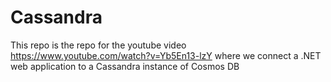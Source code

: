 # Cassandra
This repo is the repo for the youtube video https://www.youtube.com/watch?v=Yb5En13-lzY where we connect a .NET web application to a Cassandra instance of Cosmos DB
